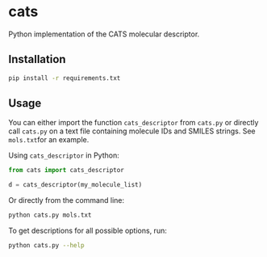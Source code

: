 # cats
Python implementation of the CATS molecular descriptor.

## Installation
```bash
pip install -r requirements.txt
```

## Usage
You can either import the function `cats_descriptor` from `cats.py` or directly call `cats.py` on a text file containing molecule IDs and SMILES strings. See `mols.txt`for an example.

Using `cats_descriptor` in Python:
```python
from cats import cats_descriptor

d = cats_descriptor(my_molecule_list)
```

Or directly from the command line:

```bash
python cats.py mols.txt
```

To get descriptions for all possible options, run:

```bash
python cats.py --help
```